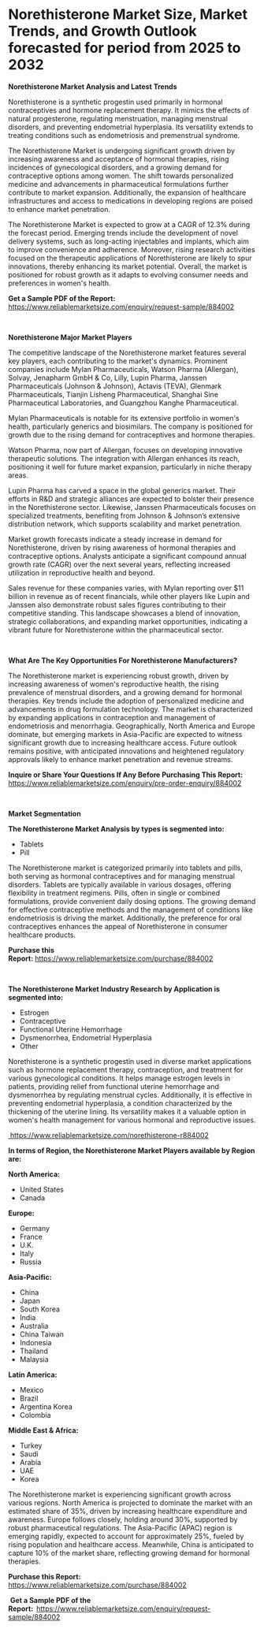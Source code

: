 <p><h1>Norethisterone Market Size, Market Trends, and Growth Outlook forecasted for period from 2025 to 2032</h1></p><p><strong>Norethisterone Market Analysis and Latest Trends</strong></p>
<p><p>Norethisterone is a synthetic progestin used primarily in hormonal contraceptives and hormone replacement therapy. It mimics the effects of natural progesterone, regulating menstruation, managing menstrual disorders, and preventing endometrial hyperplasia. Its versatility extends to treating conditions such as endometriosis and premenstrual syndrome.</p><p>The Norethisterone Market is undergoing significant growth driven by increasing awareness and acceptance of hormonal therapies, rising incidences of gynecological disorders, and a growing demand for contraceptive options among women. The shift towards personalized medicine and advancements in pharmaceutical formulations further contribute to market expansion. Additionally, the expansion of healthcare infrastructures and access to medications in developing regions are poised to enhance market penetration.</p><p>The Norethisterone Market is expected to grow at a CAGR of 12.3% during the forecast period. Emerging trends include the development of novel delivery systems, such as long-acting injectables and implants, which aim to improve convenience and adherence. Moreover, rising research activities focused on the therapeutic applications of Norethisterone are likely to spur innovations, thereby enhancing its market potential. Overall, the market is positioned for robust growth as it adapts to evolving consumer needs and preferences in women's health.</p></p>
<p><strong>Get a Sample PDF of the Report:&nbsp;</strong> <a href="https://www.reliablemarketsize.com/enquiry/request-sample/884002?utm_campaign=3312&utm_medium=2&utm_source=Github&utm_content=ia&utm_term=19042025&utm_id=norethisterone">https://www.reliablemarketsize.com/enquiry/request-sample/884002</a></p>
<p>&nbsp;</p>
<p><strong>Norethisterone Major Market Players</strong></p>
<p><p>The competitive landscape of the Norethisterone market features several key players, each contributing to the market's dynamics. Prominent companies include Mylan Pharmaceuticals, Watson Pharma (Allergan), Solvay, Jenapharm GmbH & Co, Lilly, Lupin Pharma, Janssen Pharmaceuticals (Johnson & Johnson), Actavis (TEVA), Glenmark Pharmaceuticals, Tianjin Lisheng Pharmaceutical, Shanghai Sine Pharmaceutical Laboratories, and Guangzhou Kanghe Pharmaceutical.</p><p>Mylan Pharmaceuticals is notable for its extensive portfolio in women's health, particularly generics and biosimilars. The company is positioned for growth due to the rising demand for contraceptives and hormone therapies.</p><p>Watson Pharma, now part of Allergan, focuses on developing innovative therapeutic solutions. The integration with Allergan enhances its reach, positioning it well for future market expansion, particularly in niche therapy areas.</p><p>Lupin Pharma has carved a space in the global generics market. Their efforts in R&D and strategic alliances are expected to bolster their presence in the Norethisterone sector. Likewise, Janssen Pharmaceuticals focuses on specialized treatments, benefiting from Johnson & Johnson’s extensive distribution network, which supports scalability and market penetration.</p><p>Market growth forecasts indicate a steady increase in demand for Norethisterone, driven by rising awareness of hormonal therapies and contraceptive options. Analysts anticipate a significant compound annual growth rate (CAGR) over the next several years, reflecting increased utilization in reproductive health and beyond.</p><p>Sales revenue for these companies varies, with Mylan reporting over $11 billion in revenue as of recent financials, while other players like Lupin and Janssen also demonstrate robust sales figures contributing to their competitive standing. This landscape showcases a blend of innovation, strategic collaborations, and expanding market opportunities, indicating a vibrant future for Norethisterone within the pharmaceutical sector.</p></p>
<p>&nbsp;</p>
<p><strong>What Are The Key Opportunities For Norethisterone Manufacturers?</strong></p>
<p><p>The Norethisterone market is experiencing robust growth, driven by increasing awareness of women's reproductive health, the rising prevalence of menstrual disorders, and a growing demand for hormonal therapies. Key trends include the adoption of personalized medicine and advancements in drug formulation technology. The market is characterized by expanding applications in contraception and management of endometriosis and menorrhagia. Geographically, North America and Europe dominate, but emerging markets in Asia-Pacific are expected to witness significant growth due to increasing healthcare access. Future outlook remains positive, with anticipated innovations and heightened regulatory approvals likely to enhance market penetration and revenue streams.</p></p>
<p><strong>Inquire or Share Your Questions If Any Before Purchasing This Report:</strong> <a href="https://www.reliablemarketsize.com/enquiry/pre-order-enquiry/884002?utm_campaign=3312&utm_medium=2&utm_source=Github&utm_content=ia&utm_term=19042025&utm_id=norethisterone">https://www.reliablemarketsize.com/enquiry/pre-order-enquiry/884002</a></p>
<p>&nbsp;</p>
<p><strong>Market Segmentation</strong></p>
<p><strong>The Norethisterone Market Analysis by types is segmented into:</strong></p>
<p><ul><li>Tablets</li><li>Pill</li></ul></p>
<p><p>The Norethisterone market is categorized primarily into tablets and pills, both serving as hormonal contraceptives and for managing menstrual disorders. Tablets are typically available in various dosages, offering flexibility in treatment regimens. Pills, often in single or combined formulations, provide convenient daily dosing options. The growing demand for effective contraceptive methods and the management of conditions like endometriosis is driving the market. Additionally, the preference for oral contraceptives enhances the appeal of Norethisterone in consumer healthcare products.</p></p>
<p><strong>Purchase this Report:&nbsp;</strong><a href="https://www.reliablemarketsize.com/purchase/884002?utm_campaign=3312&utm_medium=2&utm_source=Github&utm_content=ia&utm_term=19042025&utm_id=norethisterone">https://www.reliablemarketsize.com/purchase/884002</a></p>
<p>&nbsp;</p>
<p><strong>The Norethisterone Market Industry Research by Application is segmented into:</strong></p>
<p><ul><li>Estrogen</li><li>Contraceptive</li><li>Functional Uterine Hemorrhage</li><li>Dysmenorrhea, Endometrial Hyperplasia</li><li>Other</li></ul></p>
<p><p>Norethisterone is a synthetic progestin used in diverse market applications such as hormone replacement therapy, contraception, and treatment for various gynecological conditions. It helps manage estrogen levels in patients, providing relief from functional uterine hemorrhage and dysmenorrhea by regulating menstrual cycles. Additionally, it is effective in preventing endometrial hyperplasia, a condition characterized by the thickening of the uterine lining. Its versatility makes it a valuable option in women's health management for various hormonal and reproductive issues.</p></p>
<p><a href="https://www.reliablemarketsize.com/norethisterone-r884002?utm_campaign=3312&utm_medium=2&utm_source=Github&utm_content=ia&utm_term=19042025&utm_id=norethisterone">&nbsp;https://www.reliablemarketsize.com/norethisterone-r884002</a></p>
<p><strong>In terms of Region, the Norethisterone Market Players available by Region are:</strong></p>
<p>
    <p> <strong> North America: </strong>
        <ul>
            <li>United States</li>
            <li>Canada</li>
        </ul>
        </p> 
    <p> <strong> Europe: </strong>
        <ul>
            <li>Germany</li>
            <li>France</li>
            <li>U.K.</li>
            <li>Italy</li>
            <li>Russia</li>
        </ul>
        </p> 
    <p> <strong> Asia-Pacific: </strong>
        <ul>
            <li>China</li>
            <li>Japan</li>
            <li>South Korea</li>
            <li>India</li>
            <li>Australia</li>
            <li>China Taiwan</li>
            <li>Indonesia</li>
            <li>Thailand</li>
            <li>Malaysia</li>
        </ul>
        </p> 
    <p> <strong> Latin America: </strong>
        <ul>
            <li>Mexico</li>
            <li>Brazil</li>
            <li>Argentina Korea</li>
            <li>Colombia</li>
        </ul>
        </p> 
    <p> <strong> Middle East & Africa: </strong>
        <ul>
            <li>Turkey</li>
            <li>Saudi</li>
            <li>Arabia</li>
            <li>UAE</li>
            <li>Korea</li>
        </ul>
    </p>
    </p>
<p><p>The Norethisterone market is experiencing significant growth across various regions. North America is projected to dominate the market with an estimated share of 35%, driven by increasing healthcare expenditure and awareness. Europe follows closely, holding around 30%, supported by robust pharmaceutical regulations. The Asia-Pacific (APAC) region is emerging rapidly, expected to account for approximately 25%, fueled by rising population and healthcare access. Meanwhile, China is anticipated to capture 10% of the market share, reflecting growing demand for hormonal therapies.</p></p>
<p><strong>Purchase this Report: </strong><a href="https://www.reliablemarketsize.com/purchase/884002?utm_campaign=3312&utm_medium=2&utm_source=Github&utm_content=ia&utm_term=19042025&utm_id=norethisterone">https://www.reliablemarketsize.com/purchase/884002</a></p>
<p>&nbsp;<strong>Get a Sample PDF of the Report:&nbsp;&nbsp;</strong><a href="https://www.reliablemarketsize.com/enquiry/request-sample/884002?utm_campaign=3312&utm_medium=2&utm_source=Github&utm_content=ia&utm_term=19042025&utm_id=norethisterone">https://www.reliablemarketsize.com/enquiry/request-sample/884002</a></p>
<p><strong></strong></p>
<p><p></p><p></p><p></p></p>